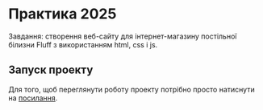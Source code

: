 # Практика 2025
Завдання: створення веб-сайту для інтернет-магазину постільної білизни Fluff з використанням html, css i js.

## Запуск проекту
Для того, щоб переглянути роботу проекту потрібно просто натиснути на [посилання](https://alinatom2112.github.io/).
